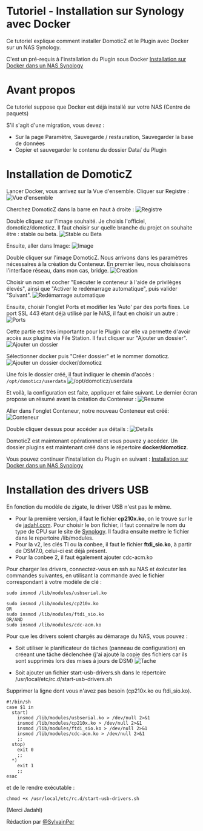 # Tutoriel - Installation sur Synology avec Docker 

Ce tutoriel explique comment installer DomoticZ et le Plugin avec Docker sur un NAS Synology.

C'est un pré-requis à l'installation du Plugin sous Docker [Installation sur Docker dans un NAS Synology](Plugin_Installation.md##4---installation-sur-docker)

# Avant propos
Ce tutoriel suppose que Docker est déjà installé sur votre NAS (Centre de paquets)

S'il s'agit d'une migration, vous devez :

* Sur la page Paramètre, Sauvegarde / restauration, Sauvegarder la base de données
* Copier et sauvegarder le contenu du dossier Data/ du Plugin



# Installation de DomoticZ

Lancer Docker, vous arrivez sur la Vue d'ensemble.
Cliquer sur Registre :
![Vue d'ensemble](Images/FR_Synology_Docker_Install_Home.png)


Cherchez DomoticZ dans la barre en haut à droite :
![Registre](Images/FR_Synology_Docker_Install_Registre_1.png)


Double cliquez sur l'image souhaité. Je choisis l'officiel, domoticz/domoticz. Il faut choisir sur quelle branche du projet on souhaite être : stable ou beta.
![Stable ou Beta](Images/FR_Synology_Docker_Install_Registre_2.png)


Ensuite, aller dans Image:
![Image](Images/FR_Synology_Docker_Install_Image.png)


Double cliquer sur l'image DomoticZ. Nous arrivons dans les paramètres nécessaires à la création du Conteneur. En premier lieu, nous choisissons l'interface réseau, dans mon cas, bridge.
![Creation](Images/FR_Synology_Docker_Install_Creation_Conteneur.png)

Choisir un nom et cocher "Exécuter le conteneur à l'aide de privilèges élevés", ainsi que "Activer le redémarrage automatique", puis valider "Suivant".
![Redémarrage automatique](Images/FR_Synology_Docker_Install_Param_1.png)

Ensuite, choisir l'onglet Ports et modifier les 'Auto' par des ports fixes.
Le port SSL 443 étant déjà utilisé par le NAS, il faut en choisir un autre :
![Ports](Images/FR_Synology_Docker_Install_Ports.png)

Cette partie est très importante pour le Plugin car elle va permette d'avoir accès aux plugins via File Station.
Il faut cliquer sur "Ajouter un dossier".
![Ajouter un dossier](Images/FR_Synology_Docker_Install_Param_Volume_1.png)


Sélectionner docker puis "Créer dossier" et le nommer domoticz.
![Ajouter un dossier docker/domoticz](Images/FR_Synology_Docker_Install_Param_Volume_2.png)


Une fois le dossier créé, il faut indiquer le chemin d'accès : `/opt/domoticz/userdata`
![/opt/domoticz/userdata](Images/FR_Synology_Docker_Install_Param_Volume_3.png)




Et voilà, la configuration est faite, appliquer et faire suivant.
Le dernier écran propose un résumé avant la création du Conteneur :
![Resume](Images/FR_Synology_Docker_Install_Conteneur_Resume.png)


Aller dans l'onglet Conteneur, notre nouveau Conteneur est créé:
![Conteneur](Images/FR_Synology_Docker_Install_Conteneur.png)


Double cliquer dessus pour accéder aux détails :
![Details](Images/FR_Synology_Docker_Install_Conteneur_Details.png)


DomoticZ est maintenant opérationnel et vous pouvez y accéder.
Un dossier plugins est maintenant créé dans le répertoire __docker/domoticz__.


Vous pouvez continuer l'installation du Plugin en suivant : [Installation sur Docker dans un NAS Synology](Plugin_Installation.md##4---installation-sur-docker)

# Installation des drivers USB
En fonction du modèle de zigate, le driver USB n'est pas le même.
* Pour la première version, il faut le fichier __cp210x.ko__, on le trouve sur le de [jadahl.com](http://www.jadahl.com/). Pour choisir le bon fichier, il faut connaitre le nom du type de CPU sur le site de [Synology](https://kb.synology.com/fr-fr/DSM/tutorial/What_kind_of_CPU_does_my_NAS_have). Il faudra ensuite mettre le fichier dans le repertoire /lib/modules.
* Pour la v2, les clés TI ou la conbee, il faut le fichier __ftdi_sio.ko__, à partir de DSM7.0, celui-ci est déjà présent.
* Pour la conbee 2, il faut également ajouter cdc-acm.ko


Pour charger les drivers, connectez-vous en ssh au NAS et éxécuter les commandes suivantes, en utilisant la commande avec le fichier correspondant à votre modèle de clé :

```
sudo insmod /lib/modules/usbserial.ko

sudo insmod /lib/modules/cp210x.ko
OR
sudo insmod /lib/modules/ftdi_sio.ko
OR/AND
sudo insmod /lib/modules/cdc-acm.ko
````

Pour que les drivers soient chargés au démarage du NAS, vous pouvez :
* Soit utiliser le planificateur de tâches (panneau de configuration) en créeant une tâche déclenchée (j'ai ajouté la copie des fichiers car ils sont supprimés lors des mises à jours de DSM)
![Tache](Images/FR_Synology_Docker_Install_Tache.png)


* Soit ajouter un fichier start-usb-drivers.sh dans le répertoire /usr/local/etc/rc.d/start-usb-drivers.sh

Supprimer la ligne dont vous n'avez pas besoin (cp210x.ko ou ftdi_sio.ko).

```
#!/bin/sh
case $1 in
  start)
    insmod /lib/modules/usbserial.ko > /dev/null 2>&1
    insmod /lib/modules/cp210x.ko > /dev/null 2>&1
    insmod /lib/modules/ftdi_sio.ko > /dev/null 2>&1
    insmod /lib/modules/cdc-acm.ko > /dev/null 2>&1
    ;;
  stop)
    exit 0
    ;;
  *)
    exit 1
    ;;
esac
```

et de le rendre exécutable :
```
chmod +x /usr/local/etc/rc.d/start-usb-drivers.sh
```

(Merci Jadahl)

Rédaction par [@SylvainPer](https://github.com/SylvainPer)
